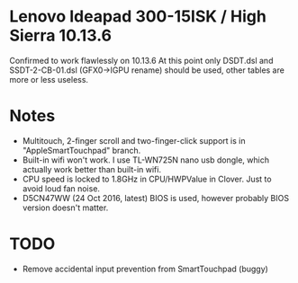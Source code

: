 Lenovo Ideapad 300-15ISK / High Sierra 10.13.6 
======================================
Confirmed to work flawlessly on 10.13.6
At this point only DSDT.dsl and SSDT-2-CB-01.dsl (GFX0->IGPU rename) should be used, other tables are more or less useless.

Notes
=====
* Multitouch, 2-finger scroll and two-finger-click support is in "AppleSmartTouchpad" branch. 
* Built-in wifi won't work. I use TL-WN725N nano usb dongle, which actually work better than built-in wifi.
* CPU speed is locked to 1.8GHz in CPU/HWPValue in Clover. Just to avoid loud fan noise. 
* D5CN47WW (24 Oct 2016, latest) BIOS is used, however probably BIOS version doesn't matter.

TODO
====
* Remove accidental input prevention from SmartTouchpad (buggy)

